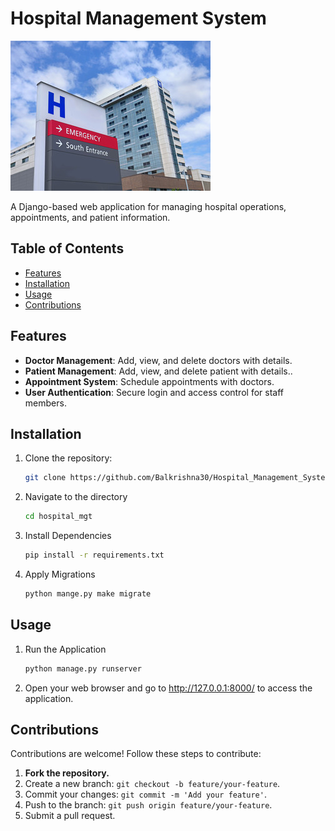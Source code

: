 # Hospital Management System

![Project Image](https://github.com/Balkrishna30/Hospital_Management_System/blob/main/static/images/hp.jpg)

A Django-based web application for managing hospital operations, appointments, and patient information.

## Table of Contents

- [Features](#features)
- [Installation](#installation)
- [Usage](#usage)
- [Contributions](#contributions)

## Features

- **Doctor Management**: Add, view, and delete doctors with details.
- **Patient Management**: Add, view, and delete patient with details..
- **Appointment System**: Schedule appointments with doctors.
- **User Authentication**: Secure login and access control for staff members.

## Installation

1. Clone the repository:

   ```bash
   git clone https://github.com/Balkrishna30/Hospital_Management_System.git

2. Navigate to the directory
   ```bash
   cd hospital_mgt

3. Install Dependencies
   ```bash
   pip install -r requirements.txt

4. Apply Migrations
   ```bash
   python mange.py make migrate

## Usage

1. Run the Application
   ```bash
   python manage.py runserver

2. Open your web browser and go to http://127.0.0.1:8000/ to access the application.

## Contributions

   Contributions are welcome! Follow these steps to contribute:
   
   1. **Fork the repository.**
   2. Create a new branch: `git checkout -b feature/your-feature`.
   3. Commit your changes: `git commit -m 'Add your feature'`.
   4. Push to the branch: `git push origin feature/your-feature`.
   5. Submit a pull request.
